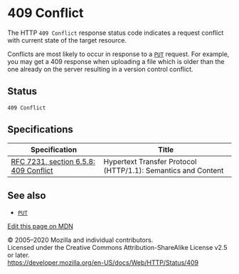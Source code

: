 409 Conflict
============

The HTTP `409 Conflict` response status code indicates a request conflict with current state of the target resource.

Conflicts are most likely to occur in response to a [`PUT`](../methods/put) request. For example, you may get a 409 response when uploading a file which is older than the one already on the server resulting in a version control conflict.

Status
------

    409 Conflict

Specifications
--------------

<table><thead><tr class="header"><th>Specification</th><th>Title</th></tr></thead><tbody><tr class="odd"><td><a href="https://tools.ietf.org/html/rfc7231#section-6.5.8">RFC 7231, section 6.5.8: 409 Conflict</a></td><td>Hypertext Transfer Protocol (HTTP/1.1): Semantics and Content</td></tr></tbody></table>

See also
--------

-   [`PUT`](../methods/put)

<a href="https://developer.mozilla.org/en-US/docs/Web/HTTP/Status/409$edit" class="_attribution-link">Edit this page on MDN</a>

© 2005–2020 Mozilla and individual contributors.  
Licensed under the Creative Commons Attribution-ShareAlike License v2.5 or later.  
<a href="https://developer.mozilla.org/en-US/docs/Web/HTTP/Status/409" class="_attribution-link">https://developer.mozilla.org/en-US/docs/Web/HTTP/Status/409</a>
